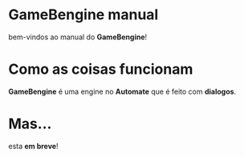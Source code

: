 # GameBengine manual
bem-vindos ao manual do **GameBengine**!

# Como as coisas funcionam 
**GameBengine** é uma engine no **Automate** que é feito com **dialogos**.

# Mas...
esta **em breve**!
